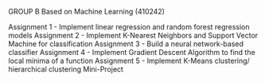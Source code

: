 GROUP B Based on Machine Learning (410242)

Assignment 1 - Implement linear regression and random forest regression models
Assignment 2 - Implement K-Nearest Neighbors and Support Vector Machine for classification
Assignment 3 - Build a neural network-based classifier
Assignment 4 - Implement Gradient Descent Algorithm to find the local minima of a function
Assignment 5 - Implement K-Means clustering/ hierarchical clustering
Mini-Project

